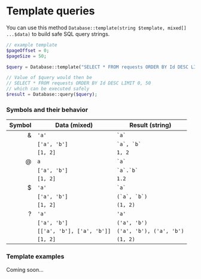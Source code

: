 # Template queries
You can use this method `Database::template(string $template, mixed[] ...$data)` to build safe SQL query strings.

```php
// example template
$pageOffset = 0;
$pageSize = 50;

$query = Database::template("SELECT * FROM requests ORDER BY Id DESC LIMIT &", [$pageOffset, $pageSize]);

// Value of $query would then be
// SELECT * FROM requests ORDER BY Id DESC LIMIT 0, 50
// which can be executed safely
$result = Database::query($query);
```

### Symbols and their behavior
| Symbol | Data (mixed)               | Result (string)           |
|-:      |-                           |-                          |
| &      | `'a'`                      | `` `a` ``                 |
|        | `['a', 'b']`               | `` `a`, `b` ``            |
|        | `[1, 2]`                   | `` 1, 2 ``                |
| @      | `a`                        | `` `a` ``                 |
|        | `['a', 'b']`               | `` `a`.`b` ``             |
|        | `[1, 2]`                   | `` 1.2 ``                 |
| $      | `'a'`                      | `` `a` ``                 |
|        | `['a', 'b']`               | `` (`a`, `b`) ``          |
|        | `[1, 2]`                   | `` (1, 2) ``              |
| ?      | `'a'`                      | `'a'`                     |
|        | `['a', 'b']`               | `('a', 'b')`              |
|        | `[['a', 'b'], ['a', 'b']]` | `('a', 'b'), ('a', 'b')`  |
|        | `[1, 2]`                   | `` (1, 2) ``              |

### Template examples
Coming soon...